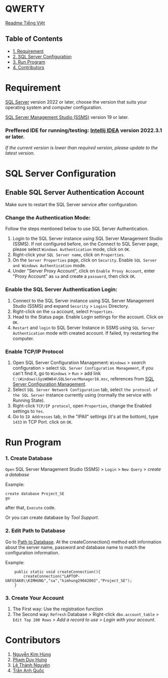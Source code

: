 # QWERTY

[Readme Tiếng Việt](doc\Readme_Vietnamese.md)

## Table of Contents
<!-- TOC -->
* [1. Requirement](#requirement)
* [2. SQL Server Configuration](#sql-server-configuration)
* [3. Run Program](#run-program)
* [4. Contributors](#contributors)
<!-- TOC -->
# Requirement
[SQL Server](https://www.microsoft.com/en-us/sql-server/sql-server-downloads) version 2022 or later, 
choose the version that suits your operating system and computer configuration.

[SQL Server Management Studio (SSMS)](https://learn.microsoft.com/en-us/sql/ssms/download-sql-server-management-studio-ssms?view=sql-server-ver16) version 19 or later.

### Preffered IDE for running/testing: [Intellij IDEA](https://www.jetbrains.com/idea/download/#section=windows) version 2022.3.1 or later.

*If the current version is lower than required version, please update to the latest version.*

# SQL Server Configuration

## Enable SQL Server Authentication Account

Make sure to restart the SQL Server service after configuration.

### Change the Authentication Mode:

Follow the steps mentioned below to use SQL Server Authentication.

1. Login to the SQL Server instance using SQL Server Management Studio (SSMS). If not configured before, on the Connect to SQL Server page, 
please select `Windows Authentication` mode, click on `OK`.
2. Right-click your `SQL Server name`, click on `Properties`.
3. On the `Server Properties` page, click on `Security`. Enable `SQL Server and Windows Authentication` mode.
4. Under "Server Proxy Account", click on `Enable Proxy Account`, enter "Proxy Account" as `sa` and create a `password`, then click `OK`.

### Enable the SQL Server Authentication Login:

1. Connect to the SQL Server instance using SQL Server Management Studio (SSMS) and expand `Security` > `Logins` Directory.
2. Right-click on the `sa` account, select `Properties`.
3. Head to the Status page. Enable Login settings for the account. Click on `OK`.
4. `Restart` and `login` to SQL Server Instance in SSMS using `SQL Server Authentication` mode with created account. If failed, try restarting the computer.

### Enable TCP/IP Protocol
1. Open SQL Server Configuration Management: `Windows` > *search* configuration > select `SQL Server Configuration Management`, 
if you can't find it, go to `Windows` > `Run` > add link `C:\Windows\SysWOW64\SQLServerManager16.msc`, references from [SQL Server Configuration Management](https://learn.microsoft.com/en-us/sql/relational-databases/sql-server-configuration-manager?view=sql-server-ver16).
2. Select `SQL Server Network Configuration` tab, select `the protocol of the SQL Server` instance currently using (normally the service with Running State).
3. Right-click `TCP/IP protocol`, open `Properties`, change the Enabled settings to `Yes`.
4. Go to `ID Addresses` tab, in the "IPAll" settings (it's at the bottom), type `1433` in TCP Port. click on `OK`.

# Run Program

### 1. Create Database

`Open` SQL Server Management Studio (SSMS) > `Login` > `New Query` > _create a database_

Example:
```
create database Project_SE
go
```
after that, `Execute` code.

Or you can create database by _Tool Support_.

### 2. Edit Path to Database

Go to [Path to Database](src\main\java\components\database\DatabaseConnection.java).
At the createConnection() method edit information about the server name, password and database name to match the configuration information.

Example:
```shell
    public static void createConnection(){
        createConnection("LAPTOP-UAFG5AK0\\KIMHUNG","sa","kimhung29042002","Project_SE");
    }
```

### 3. Create Your Account

1. The First way: Use the registration function
2. The Second way: `Refresh` Database > Right-click `dbo.account_table` > `Edit Top 200 Rows` > _Add a record to use_ > _Login with your account_.

# Contributors

1. [Nguyễn Kim Hùng](https://github.com/NguyenKimHung2002)
2. [Phạm Duy Hưng](https://github.com/lightningdhna)
3. [Lê Thành Nguyên](https://github.com/gachu)
4. [Trần Anh Quốc]()

